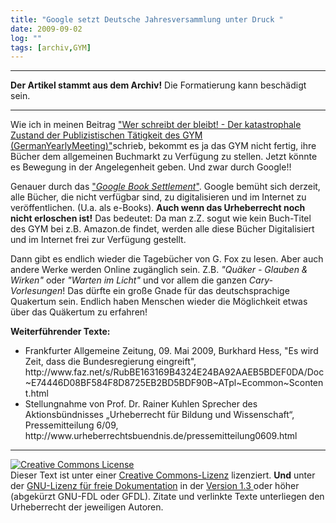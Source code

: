 ```yaml
---
title: "Google setzt Deutsche Jahresversammlung unter Druck "
date: 2009-09-02
log: ""
tags: [archiv,GYM]
---
```

<hr><b>Der Artikel stammt aus dem Archiv!</b> Die Formatierung kann beschädigt sein.<hr>

Wie ich in meinen Beitrag <a href="http://www.the-independent-friend.de/?q=node/424">"Wer schreibt der bleibt! - Der katastrophale Zustand der Publizistischen Tätigkeit des GYM (GermanYearlyMeeting)"</a>schrieb,  bekommt es ja das GYM nicht fertig, ihre Bücher dem allgemeinen Buchmarkt zu Verfügung zu stellen. Jetzt könnte es Bewegung in der Angelegenheit geben. Und zwar durch Google!!
<!--break-->
Genauer durch das <a href="http://de.wikipedia.org/w/index.php?title=Google_Book_Search&oldid=63961316#Google_Book_Settlement">"<i>Google Book Settlement</i>"</a>. Google bemüht sich derzeit, alle Bücher, die nicht verfügbar sind, zu digitalisieren und im Internet zu veröffentlichen. (U.a. als e-Books). <b>Auch wenn das Urheberrecht noch nicht erloschen ist!</b> Das bedeutet: Da man z.Z. sogut wie kein Buch-Titel des GYM bei z.B. Amazon.de findet, werden alle diese Bücher Digitalisiert und im Internet frei zur Verfügung gestellt. 

Dann gibt es endlich wieder die Tagebücher von G. Fox zu lesen. Aber auch andere Werke werden Online zugänglich sein. Z.B. <i>"Quäker - Glauben & Wirken"</i> oder <i>"Warten im Licht"</i> und vor allem die ganzen <i>Cary-Vorlesungen</i>! Das dürfte ein große Gnade für das deutschsprachige Quakertum sein. Endlich haben Menschen wieder die Möglichkeit etwas über das Quäkertum zu erfahren! 

<b>Weiterführender Texte:</b>
<ul>
<li>Frankfurter Allgemeine Zeitung, 09. Mai 2009, Burkhard Hess, "Es wird Zeit, dass die Bundesregierung eingreift", http://www.faz.net/s/RubBE163169B4324E24BA92AAEB5BDEF0DA/Doc~E74446D08BF584F8D8725EB2BD5BDF90B~ATpl~Ecommon~Scontent.html </li>
<li>Stellungnahme von Prof. Dr. Rainer Kuhlen
Sprecher des Aktionsbündnisses „Urheberrecht für Bildung und Wissenschaft“, Pressemitteilung 6/09, http://www.urheberrechtsbuendnis.de/pressemitteilung0609.html </li>
</ul>


<hr>

<a rel="license" href="http://creativecommons.org/licenses/by-sa/3.0/de/"><img alt="Creative Commons License" style="border-width:0" src="http://i.creativecommons.org/l/by-sa/3.0/de/88x31.png" /></a><br />Dieser Text ist unter einer <a rel="license" href="http://creativecommons.org/licenses/by-sa/3.0/de/">Creative Commons-Lizenz</a> lizenziert. <b>Und</b> unter der <a href="http://de.wikipedia.org/wiki/GFDL">GNU-Lizenz für freie Dokumentation</a> in der <a href="http://www.gnu.org/licenses/fdl-1.3.html">Version 1.3 </a> oder höher (abgekürzt GNU-FDL oder GFDL). Zitate und verlinkte Texte unterliegen den Urheberrecht der jeweiligen Autoren.
